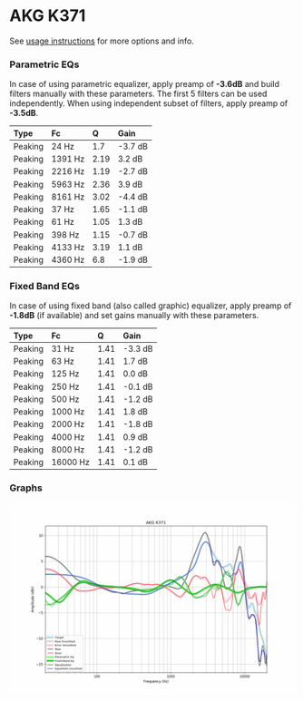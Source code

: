 # AKG K371
See [usage instructions](https://github.com/jaakkopasanen/AutoEq#usage) for more options and info.

### Parametric EQs
In case of using parametric equalizer, apply preamp of **-3.6dB** and build filters manually
with these parameters. The first 5 filters can be used independently.
When using independent subset of filters, apply preamp of **-3.5dB**.

| Type    | Fc      |    Q | Gain    |
|:--------|:--------|:-----|:--------|
| Peaking | 24 Hz   | 1.7  | -3.7 dB |
| Peaking | 1391 Hz | 2.19 | 3.2 dB  |
| Peaking | 2216 Hz | 1.19 | -2.7 dB |
| Peaking | 5963 Hz | 2.36 | 3.9 dB  |
| Peaking | 8161 Hz | 3.02 | -4.4 dB |
| Peaking | 37 Hz   | 1.65 | -1.1 dB |
| Peaking | 61 Hz   | 1.05 | 1.3 dB  |
| Peaking | 398 Hz  | 1.15 | -0.7 dB |
| Peaking | 4133 Hz | 3.19 | 1.1 dB  |
| Peaking | 4360 Hz | 6.8  | -1.9 dB |

### Fixed Band EQs
In case of using fixed band (also called graphic) equalizer, apply preamp of **-1.8dB**
(if available) and set gains manually with these parameters.

| Type    | Fc       |    Q | Gain    |
|:--------|:---------|:-----|:--------|
| Peaking | 31 Hz    | 1.41 | -3.3 dB |
| Peaking | 63 Hz    | 1.41 | 1.7 dB  |
| Peaking | 125 Hz   | 1.41 | 0.0 dB  |
| Peaking | 250 Hz   | 1.41 | -0.1 dB |
| Peaking | 500 Hz   | 1.41 | -1.2 dB |
| Peaking | 1000 Hz  | 1.41 | 1.8 dB  |
| Peaking | 2000 Hz  | 1.41 | -1.8 dB |
| Peaking | 4000 Hz  | 1.41 | 0.9 dB  |
| Peaking | 8000 Hz  | 1.41 | -1.2 dB |
| Peaking | 16000 Hz | 1.41 | 0.1 dB  |

### Graphs
![](./AKG%20K371.png)